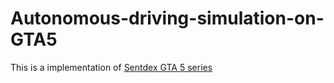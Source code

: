 # Autonomous-driving-simulation-on-GTA5

This is a implementation of [Sentdex GTA 5 series](https://www.youtube.com/watch?v=ks4MPfMq8aQ&list=PLQVvvaa0QuDeETZEOy4VdocT7TOjfSA8a)
